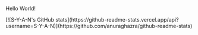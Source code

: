 <p> Hello World! </p>
<div>
  [![S-Y-A-N's GitHub stats](https://github-readme-stats.vercel.app/api?username=S-Y-A-N)](https://github.com/anuraghazra/github-readme-stats)
</div>

